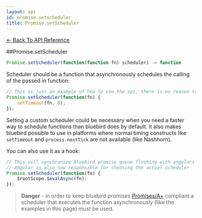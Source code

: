 ```yaml
---
layout: api
id: promise.setscheduler
title: Promise.setScheduler
---
```



[← Back To API Reference](/docs/api-reference.html)
<div class="api-code-section"><markdown>
##Promise.setScheduler

```js
Promise.setScheduler(function(function fn) scheduler) -> function
```


Scheduler should be a function that asynchronously schedules the calling of the passed in function:

```js
// This is just an example of how to use the api, there is no reason to do this
Promise.setScheduler(function(fn) {
    setTimeout(fn, 0);
});
```

Setting a custom scheduler could be necessary when you need a faster way to schedule functions than bluebird does by default. It also makes bluebird possible to use in platforms where normal timing constructs like `setTimeout` and `process.nextTick` are not available (like Nashhorn).

You can also use it as a hook:

```js
// This will synchronize bluebird promise queue flushing with angulars queue flushing
// Angular is also now responsible for choosing the actual scheduler
Promise.setScheduler(function(fn) {
    $rootScope.$evalAsync(fn);
});
```

> **Danger** - in order to keep bluebird promises [Promises/A+](https://promisesaplus.com/) compliant a scheduler that executes the function asynchronously (like the examples in this page) must be used. 

</markdown></div>

